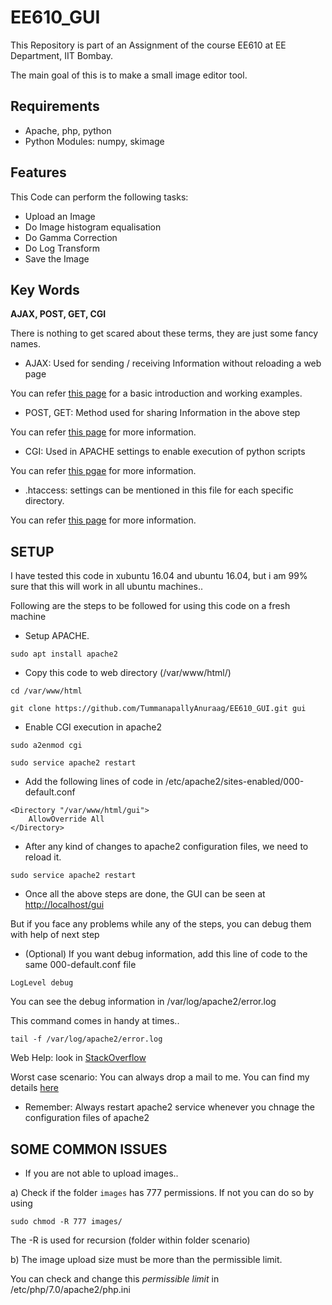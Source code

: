 # EE610_GUI
This Repository is part of an Assignment of the course EE610 at EE Department, IIT Bombay.

The main goal of this is to make a small image editor tool.

## Requirements
* Apache, php, python 
* Python Modules: numpy, skimage

## Features
This Code can perform the following tasks:
* Upload an Image
* Do Image histogram equalisation
* Do Gamma Correction
* Do Log Transform
* Save the Image

## Key Words
**AJAX, POST, GET, CGI**

There is nothing to get scared about these terms, they are just some fancy names.

* AJAX: Used for sending / receiving Information without reloading a web page

You can refer [this page](https://www.w3schools.com/xml/ajax_intro.asp) for a basic introduction and working examples.

* POST, GET: Method used for sharing Information in the above step

You can refer [this page](https://www.w3schools.com/tags/ref_httpmethods.asp) for more information.

* CGI: Used in APACHE settings to enable execution of python scripts

You can refer [this pgae](https://www.tutorialspoint.com/perl/perl_cgi.htm) for more information.

* .htaccess: settings can be mentioned in this file for each specific directory.

You can refer [this page](http://www.htaccess-guide.com/) for more information.

## SETUP
I have tested this code in xubuntu 16.04 and ubuntu 16.04, but i am 99% sure that this will work in all ubuntu machines..

Following are the steps to be followed for using this code on a fresh machine

* Setup APACHE.

`sudo apt install apache2`

* Copy this code to web directory (/var/www/html/)

`cd /var/www/html`

`git clone https://github.com/TummanapallyAnuraag/EE610_GUI.git gui`

* Enable CGI execution in apache2

`sudo a2enmod cgi`

`sudo service apache2 restart`

* Add the following lines of code in /etc/apache2/sites-enabled/000-default.conf

```
<Directory "/var/www/html/gui">
	AllowOverride All
</Directory>
```

* After any kind of changes to apache2 configuration files, we need to reload it.

`sudo service apache2 restart`

* Once all the above steps are done, the GUI can be seen at [http://localhost/gui](http://localhost/gui)

But if you face any problems while any of the steps, you can debug them with help of next step

* (Optional) If you want debug information, add this line of code to the same 000-default.conf file

`LogLevel debug`

You can see the debug information in /var/log/apache2/error.log

This command comes in handy at times..

`tail -f /var/log/apache2/error.log`

Web Help: look in [StackOverflow](https://stackoverflow.com/)

Worst case scenario: You can always drop a mail to me. You can find my details [here](https://www.ee.iitb.ac.in/~anuraagt/)

* Remember: Always restart apache2 service whenever you chnage the configuration files of apache2

## SOME COMMON ISSUES

* If you are not able to upload images..

a) Check if the folder `images` has 777 permissions. If not you can do so by using

`sudo chmod -R 777 images/`

The -R is used for recursion (folder within folder scenario)

b) The image upload size must be more than the permissible limit.

You can check and change this *permissible limit* in /etc/php/7.0/apache2/php.ini
